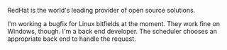 RedHat is the world's leading provider of open source solutions.

I'm working a bugfix for Linux bitfields at the moment. They work fine on Windows, though. I'm a back end developer. The scheduler chooses an appropriate back end to handle the request.
